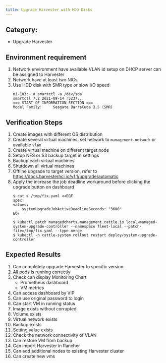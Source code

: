 ```yaml
---
title: Upgrade Harvester with HDD Disks
---
```



## Category: 
* Upgrade Harvester

## Environment requirement
1. Network environment have available VLAN id setup on DHCP server can be assigned to Harvester
1. Network have at least two NICs
1. Use HDD disk with SMR type or slow I/O speed
    ```
    n1-103:~ # smartctl -a /dev/sda
    smartctl 7.2 2021-09-14 r5237...
    === START OF INFORMATION SECTION ===
    Model Family:     Seagate BarraCuda 3.5 (SMR)
    ```

## Verification Steps
1. Create images with different OS distribution
1. Create several virtual machines, set network to `management-network` or available `vlan` 
1. Create virtual machine on different target node
1. Setup NFS or S3 backup target in settings
1. Backup each virtual machines
1. Shutdown all virtual machines
1. Offline upgrade to target version, refer to https://docs.harvesterhci.io/v1.1/upgrade/automatic
1. Apply the increase the job deadline workaround before clicking the upgrade button on dashboard
    ```
    $ cat > /tmp/fix.yaml <<EOF
    spec:
    values:
        systemUpgradeJobActiveDeadlineSeconds: "3600"
    EOF

    $ kubectl patch managedcharts.management.cattle.io local-managed-system-upgrade-controller --namespace fleet-local --patch-file=/tmp/fix.yaml --type merge
    $ kubectl -n cattle-system rollout restart deploy/system-upgrade-controller
    ```


## Expected Results
1. Can completely upgrade Harvester to specific version
1. All pods is running correctly
1. Check can display Monitoring Chart 
   - Prometheus dashboard
   - VM metrics
1. Can access dashboard by VIP
1. Can use original password to login
1. Can start VM in running status
1. Image exists without corrupted
1. Volume exists
1. Virtual network exists
1. Backup exists
1. Setting value exists
1. Check the network connectivity of VLAN
1. Can restore VM from backup 
1. Can import Harvester in Rancher
1. Can add additional nodes to existing Harvester cluster
1. Can create new vms


